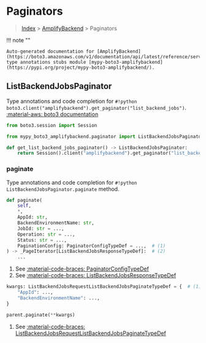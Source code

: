 # Paginators

> [Index](../README.md) > [AmplifyBackend](./README.md) > Paginators

!!! note ""

    Auto-generated documentation for [AmplifyBackend](https://boto3.amazonaws.com/v1/documentation/api/latest/reference/services/amplifybackend.html#AmplifyBackend)
    type annotations stubs module [mypy-boto3-amplifybackend](https://pypi.org/project/mypy-boto3-amplifybackend/).

## ListBackendJobsPaginator

Type annotations and code completion for `#!python boto3.client("amplifybackend").get_paginator("list_backend_jobs")`.
[:material-aws: boto3 documentation](https://boto3.amazonaws.com/v1/documentation/api/latest/reference/services/amplifybackend.html#AmplifyBackend.Paginator.ListBackendJobs)

```python title="Usage example"
from boto3.session import Session

from mypy_boto3_amplifybackend.paginator import ListBackendJobsPaginator

def get_list_backend_jobs_paginator() -> ListBackendJobsPaginator:
    return Session().client("amplifybackend").get_paginator("list_backend_jobs")
```


### paginate

Type annotations and code completion for `#!python ListBackendJobsPaginator.paginate` method.

```python title="Method definition"
def paginate(
    self,
    *,
    AppId: str,
    BackendEnvironmentName: str,
    JobId: str = ...,
    Operation: str = ...,
    Status: str = ...,
    PaginationConfig: PaginatorConfigTypeDef = ...,  # (1)
) -> _PageIterator[ListBackendJobsResponseTypeDef]:  # (2)
    ...
```

1. See [:material-code-braces: PaginatorConfigTypeDef](./type_defs.md#paginatorconfigtypedef) 
2. See [:material-code-braces: ListBackendJobsResponseTypeDef](./type_defs.md#listbackendjobsresponsetypedef) 


```python title="Usage example with kwargs"
kwargs: ListBackendJobsRequestListBackendJobsPaginateTypeDef = {  # (1)
    "AppId": ...,
    "BackendEnvironmentName": ...,
}

parent.paginate(**kwargs)
```

1. See [:material-code-braces: ListBackendJobsRequestListBackendJobsPaginateTypeDef](./type_defs.md#listbackendjobsrequestlistbackendjobspaginatetypedef) 
